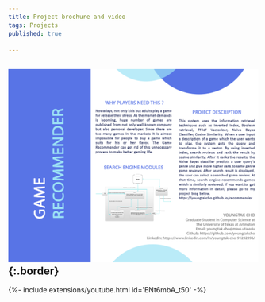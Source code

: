 ```yaml
---
title: Project brochure and video
tags: Projects
published: true

---
```


## ![Image](https://raw.githubusercontent.com/youngtakcho/recommender/master/brochure.png){:.border}

{%- include extensions/youtube.html id='ENt6mbA_t50' -%}